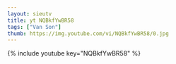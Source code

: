 ```yaml
--- 
layout: sieutv
title: yt NQBkfYwBR58
tags: ["Van Son"]
thumb: https://img.youtube.com/vi/NQBkfYwBR58/0.jpg
---
```

{% include youtube key="NQBkfYwBR58" %} 
